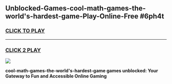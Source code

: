 
## Unblocked-Games-cool-math-games-the-world's-hardest-game-Play-Online-Free #6ph4t
<h3>
<a href="https://us.freeplayer.one?title=cool-math-games-the-world's-hardest-game&ref=10M">CLICK TO PLAY</a></h3>
<hr>

<h3>
<a href="https://us.freeplayer.one?title=cool-math-games-the-world's-hardest-game&ref=10M">CLICK 2 PLAY</a>
  
</h3>

<a href="https://us.freeplayer.one?title=cool-math-games-the-world's-hardest-game&ref=10M"><img src="https://clearcache.store/games.png"></a>


**cool-math-games-the-world's-hardest-game games unblocked: Your Gateway to Fun and Accessible Online Gaming**
